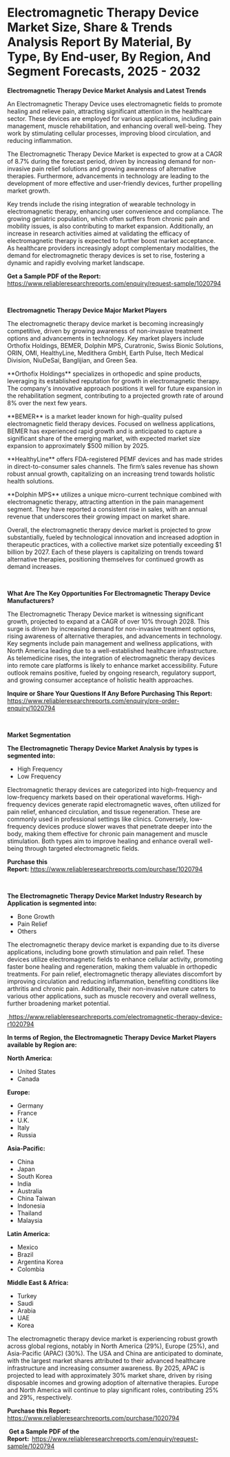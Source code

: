 <p><h1>Electromagnetic Therapy Device Market Size, Share & Trends Analysis Report By Material, By Type, By End-user, By Region, And Segment Forecasts, 2025 - 2032</h1></p><p><strong>Electromagnetic Therapy Device Market Analysis and Latest Trends</strong></p>
<p><p>An Electromagnetic Therapy Device uses electromagnetic fields to promote healing and relieve pain, attracting significant attention in the healthcare sector. These devices are employed for various applications, including pain management, muscle rehabilitation, and enhancing overall well-being. They work by stimulating cellular processes, improving blood circulation, and reducing inflammation.</p><p>The Electromagnetic Therapy Device Market is expected to grow at a CAGR of 8.7% during the forecast period, driven by increasing demand for non-invasive pain relief solutions and growing awareness of alternative therapies. Furthermore, advancements in technology are leading to the development of more effective and user-friendly devices, further propelling market growth. </p><p>Key trends include the rising integration of wearable technology in electromagnetic therapy, enhancing user convenience and compliance. The growing geriatric population, which often suffers from chronic pain and mobility issues, is also contributing to market expansion. Additionally, an increase in research activities aimed at validating the efficacy of electromagnetic therapy is expected to further boost market acceptance. As healthcare providers increasingly adopt complementary modalities, the demand for electromagnetic therapy devices is set to rise, fostering a dynamic and rapidly evolving market landscape.</p></p>
<p><strong>Get a Sample PDF of the Report:&nbsp;</strong> <a href="https://www.reliableresearchreports.com/enquiry/request-sample/1020794?utm_campaign=33&utm_medium=2&utm_source=Github&utm_content=ia&utm_term=13042025&utm_id=electromagnetic-therapy-device">https://www.reliableresearchreports.com/enquiry/request-sample/1020794</a></p>
<p>&nbsp;</p>
<p><strong>Electromagnetic Therapy Device Major Market Players</strong></p>
<p><p>The electromagnetic therapy device market is becoming increasingly competitive, driven by growing awareness of non-invasive treatment options and advancements in technology. Key market players include Orthofix Holdings, BEMER, Dolphin MPS, Curatronic, Swiss Bionic Solutions, ORIN, OMI, HealthyLine, Medithera GmbH, Earth Pulse, Itech Medical Division, NiuDeSai, Banglijian, and Green Sea.</p><p>**Orthofix Holdings** specializes in orthopedic and spine products, leveraging its established reputation for growth in electromagnetic therapy. The company's innovative approach positions it well for future expansion in the rehabilitation segment, contributing to a projected growth rate of around 8% over the next few years.</p><p>**BEMER** is a market leader known for high-quality pulsed electromagnetic field therapy devices. Focused on wellness applications, BEMER has experienced rapid growth and is anticipated to capture a significant share of the emerging market, with expected market size expansion to approximately $500 million by 2025.</p><p>**HealthyLine** offers FDA-registered PEMF devices and has made strides in direct-to-consumer sales channels. The firm’s sales revenue has shown robust annual growth, capitalizing on an increasing trend towards holistic health solutions. </p><p>**Dolphin MPS** utilizes a unique micro-current technique combined with electromagnetic therapy, attracting attention in the pain management segment. They have reported a consistent rise in sales, with an annual revenue that underscores their growing impact on market share.</p><p>Overall, the electromagnetic therapy device market is projected to grow substantially, fueled by technological innovation and increased adoption in therapeutic practices, with a collective market size potentially exceeding $1 billion by 2027. Each of these players is capitalizing on trends toward alternative therapies, positioning themselves for continued growth as demand increases.</p></p>
<p>&nbsp;</p>
<p><strong>What Are The Key Opportunities For Electromagnetic Therapy Device Manufacturers?</strong></p>
<p><p>The Electromagnetic Therapy Device market is witnessing significant growth, projected to expand at a CAGR of over 10% through 2028. This surge is driven by increasing demand for non-invasive treatment options, rising awareness of alternative therapies, and advancements in technology. Key segments include pain management and wellness applications, with North America leading due to a well-established healthcare infrastructure. As telemedicine rises, the integration of electromagnetic therapy devices into remote care platforms is likely to enhance market accessibility. Future outlook remains positive, fueled by ongoing research, regulatory support, and growing consumer acceptance of holistic health approaches.</p></p>
<p><strong>Inquire or Share Your Questions If Any Before Purchasing This Report:</strong> <a href="https://www.reliableresearchreports.com/enquiry/pre-order-enquiry/1020794?utm_campaign=33&utm_medium=2&utm_source=Github&utm_content=ia&utm_term=13042025&utm_id=electromagnetic-therapy-device">https://www.reliableresearchreports.com/enquiry/pre-order-enquiry/1020794</a></p>
<p>&nbsp;</p>
<p><strong>Market Segmentation</strong></p>
<p><strong>The Electromagnetic Therapy Device Market Analysis by types is segmented into:</strong></p>
<p><ul><li>High Frequency</li><li>Low Frequency</li></ul></p>
<p><p>Electromagnetic therapy devices are categorized into high-frequency and low-frequency markets based on their operational waveforms. High-frequency devices generate rapid electromagnetic waves, often utilized for pain relief, enhanced circulation, and tissue regeneration. These are commonly used in professional settings like clinics. Conversely, low-frequency devices produce slower waves that penetrate deeper into the body, making them effective for chronic pain management and muscle stimulation. Both types aim to improve healing and enhance overall well-being through targeted electromagnetic fields.</p></p>
<p><strong>Purchase this Report:&nbsp;</strong><a href="https://www.reliableresearchreports.com/purchase/1020794?utm_campaign=33&utm_medium=2&utm_source=Github&utm_content=ia&utm_term=13042025&utm_id=electromagnetic-therapy-device">https://www.reliableresearchreports.com/purchase/1020794</a></p>
<p>&nbsp;</p>
<p><strong>The Electromagnetic Therapy Device Market Industry Research by Application is segmented into:</strong></p>
<p><ul><li>Bone Growth</li><li>Pain Relief</li><li>Others</li></ul></p>
<p><p>The electromagnetic therapy device market is expanding due to its diverse applications, including bone growth stimulation and pain relief. These devices utilize electromagnetic fields to enhance cellular activity, promoting faster bone healing and regeneration, making them valuable in orthopedic treatments. For pain relief, electromagnetic therapy alleviates discomfort by improving circulation and reducing inflammation, benefiting conditions like arthritis and chronic pain. Additionally, their non-invasive nature caters to various other applications, such as muscle recovery and overall wellness, further broadening market potential.</p></p>
<p><a href="https://www.reliableresearchreports.com/electromagnetic-therapy-device-r1020794?utm_campaign=33&utm_medium=2&utm_source=Github&utm_content=ia&utm_term=13042025&utm_id=electromagnetic-therapy-device">&nbsp;https://www.reliableresearchreports.com/electromagnetic-therapy-device-r1020794</a></p>
<p><strong>In terms of Region, the Electromagnetic Therapy Device Market Players available by Region are:</strong></p>
<p>
    <p> <strong> North America: </strong>
        <ul>
            <li>United States</li>
            <li>Canada</li>
        </ul>
        </p> 
    <p> <strong> Europe: </strong>
        <ul>
            <li>Germany</li>
            <li>France</li>
            <li>U.K.</li>
            <li>Italy</li>
            <li>Russia</li>
        </ul>
        </p> 
    <p> <strong> Asia-Pacific: </strong>
        <ul>
            <li>China</li>
            <li>Japan</li>
            <li>South Korea</li>
            <li>India</li>
            <li>Australia</li>
            <li>China Taiwan</li>
            <li>Indonesia</li>
            <li>Thailand</li>
            <li>Malaysia</li>
        </ul>
        </p> 
    <p> <strong> Latin America: </strong>
        <ul>
            <li>Mexico</li>
            <li>Brazil</li>
            <li>Argentina Korea</li>
            <li>Colombia</li>
        </ul>
        </p> 
    <p> <strong> Middle East & Africa: </strong>
        <ul>
            <li>Turkey</li>
            <li>Saudi</li>
            <li>Arabia</li>
            <li>UAE</li>
            <li>Korea</li>
        </ul>
    </p>
    </p>
<p><p>The electromagnetic therapy device market is experiencing robust growth across global regions, notably in North America (29%), Europe (25%), and Asia-Pacific (APAC) (30%). The USA and China are anticipated to dominate, with the largest market shares attributed to their advanced healthcare infrastructure and increasing consumer awareness. By 2025, APAC is projected to lead with approximately 30% market share, driven by rising disposable incomes and growing adoption of alternative therapies. Europe and North America will continue to play significant roles, contributing 25% and 29%, respectively.</p></p>
<p><strong>Purchase this Report: </strong><a href="https://www.reliableresearchreports.com/purchase/1020794?utm_campaign=33&utm_medium=2&utm_source=Github&utm_content=ia&utm_term=13042025&utm_id=electromagnetic-therapy-device">https://www.reliableresearchreports.com/purchase/1020794</a></p>
<p>&nbsp;<strong>Get a Sample PDF of the Report:&nbsp;&nbsp;</strong><a href="https://www.reliableresearchreports.com/enquiry/request-sample/1020794?utm_campaign=33&utm_medium=2&utm_source=Github&utm_content=ia&utm_term=13042025&utm_id=electromagnetic-therapy-device">https://www.reliableresearchreports.com/enquiry/request-sample/1020794</a></p>
<p><strong></strong></p>
<p><p></p><p></p><p></p></p>